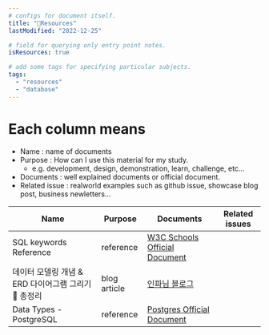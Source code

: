 ```yaml
---
# configs for document itself.
title: "🚚Resources"
lastModified: "2022-12-25"

# field for querying only entry point notes.
isResources: true

# add some tags for specifying particular subjects.
tags:
  - "resources"
  - "database"
---
```

# Each column means
- Name : name of documents
- Purpose : How can I use this material for my study.
	- e.g. development, design, demonstration, learn, challenge, etc...
- Documents : well explained documents or official document.
- Related issue : realworld examples such as github issue, showcase blog post, business newletters...

| Name                                                 | Purpose      | Documents                                                                                                                                                                                                    | Related issues |
| ---------------------------------------------------- | ------------ | ------------------------------------------------------------------------------------------------------------------------------------------------------------------------------------------------------------ | -------------- |
| SQL keywords Reference                               | reference    | [W3C Schools Official Document](https://www.w3schools.com/sql/sql_ref_keywords.asp)                                                                                                                          |                |
| 데이터 모델링 개념 & ERD 다이어그램 그리기 💯 총정리 | blog article | [인파님 블로그](https://inpa.tistory.com/entry/DB-%F0%9F%93%9A-%EB%8D%B0%EC%9D%B4%ED%84%B0-%EB%AA%A8%EB%8D%B8%EB%A7%81-1N-%EA%B4%80%EA%B3%84-%F0%9F%93%88-ERD-%EB%8B%A4%EC%9D%B4%EC%96%B4%EA%B7%B8%EB%9E%A8) |                |
| Data Types - PostgreSQL                              | reference    | [Postgres Official Document](https://www.postgresql.org/docs/current/datatype.html)                                                                                                                                                                                   |                |
